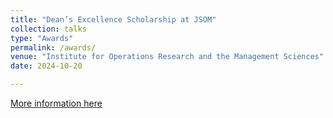 ```yaml
---
title: "Dean’s Excellence Scholarship at JSOM"
collection: talks
type: "Awards"
permalink: /awards/
venue: "Institute for Operations Research and the Management Sciences"
date: 2024-10-20  

---
```


[More information here](https://meetings.informs.org/wordpress/seattle2024/)
